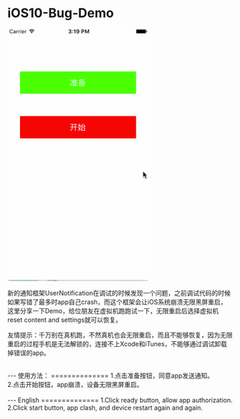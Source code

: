 iOS10-Bug-Demo
==============
[![preview](https://github.com/Joker-388/iOS10-Bug-Demo/blob/master/Preview/crash1.gif)](http://www.sixstr.me)&nbsp;

新的通知框架UserNotification在调试的时候发现一个问题，之前调试代码的时候如果写错了最多时app自己crash，而这个框架会让iOS系统崩溃无限黑屏重启，这里分享一下Demo，给位朋友在虚拟机跑跑试一下，无限重启后选择虚拟机reset content and settings就可以恢复。

友情提示：千万别在真机跑，不然真机也会无限重启，而且不能够恢复，因为无限重启的过程手机是无法解锁的，连接不上Xcode和iTunes，不能够通过调试卸载掉错误的app。

<br/>
---
使用方法：
==============
1.点击准备按钮，同意app发送通知。<br>
2.点击开始按钮，app崩溃，设备无限黑屏重启。<br>

<br/>
---
English
==============
1.Click ready button, allow app authorization.<br>
2.Click start button, app clash, and device restart again and again.<br>
